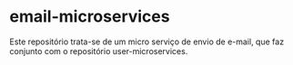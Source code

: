# email-microservices
Este repositório trata-se de um micro serviço de envio de e-mail, que faz conjunto com o repositório user-microservices.
